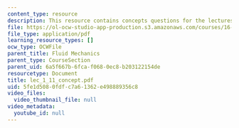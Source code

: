 ```yaml
---
content_type: resource
description: This resource contains concepts questions for the lectures F1 to F11.
file: https://ol-ocw-studio-app-production.s3.amazonaws.com/courses/16-01-unified-engineering-i-ii-iii-iv-fall-2005-spring-2006/5fe1d5080fdfc7a61362e498889356c8_lec_1_11_concept.pdf
file_type: application/pdf
learning_resource_types: []
ocw_type: OCWFile
parent_title: Fluid Mechanics
parent_type: CourseSection
parent_uid: 6a5f667b-6fca-f068-0ec8-b203122154de
resourcetype: Document
title: lec_1_11_concept.pdf
uid: 5fe1d508-0fdf-c7a6-1362-e498889356c8
video_files:
  video_thumbnail_file: null
video_metadata:
  youtube_id: null
---
```

